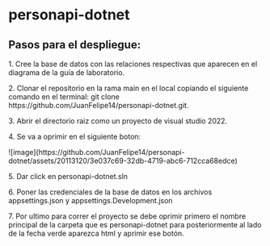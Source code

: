 # personapi-dotnet
<h2>Pasos para el despliegue:</h2>
  <p> 1. Cree la base de datos con las relaciones respectivas que aparecen en el diagrama de la guía de laboratorio.</p>
  <p> 2. Clonar el repositorio en la rama main en el local copiando el siguiente comando en el terminal: git clone https://github.com/JuanFelipe14/personapi-dotnet.git. </p>
  <p> 3. Abrir el directorio raiz como un proyecto de visual studio 2022. </p>
  <p> 4. Se va a oprimir en el siguiente boton:</p>
  ![image](https://github.com/JuanFelipe14/personapi-dotnet/assets/20113120/3e037c69-32db-4719-abc6-712cca68edce)

  <p> 5. Dar click en personapi-dotnet.sln</p>
  <p> 6. Poner las credenciales de la base de datos en los archivos appsettings.json y appsettings.Development.json</p>
  <p> 7. Por ultimo para correr el proyecto se debe oprimir primero el nombre principal de la carpeta que es personapi-dotnet para posteriormente al lado de la fecha verde aparezca html y aprimir ese botón.</p>
